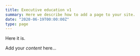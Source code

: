 ```yaml
---
title: Executive education v1
summary: Here we describe how to add a page to your site.
date: "2020-06-19T00:00:00Z"
type: page
---
```


Here it is.

Add your *content* here...
